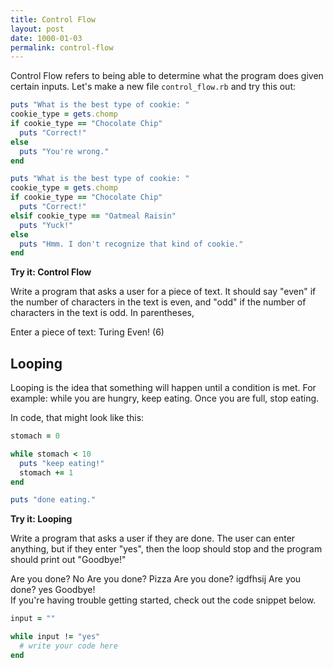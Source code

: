 ```yaml
---
title: Control Flow
layout: post
date: 1000-01-03
permalink: control-flow
---
```


Control Flow refers to being able to determine what the program does given certain inputs. Let's make a new file `control_flow.rb` and try this out:

```ruby
puts "What is the best type of cookie: "
cookie_type = gets.chomp
if cookie_type == "Chocolate Chip"
  puts "Correct!"
else
  puts "You're wrong."
end
```

```ruby
puts "What is the best type of cookie: "
cookie_type = gets.chomp
if cookie_type == "Chocolate Chip"
  puts "Correct!"
elsif cookie_type == "Oatmeal Raisin"
  puts "Yuck!"
else
  puts "Hmm. I don't recognize that kind of cookie."
end
```

<div class="card cyan">
  <div class="card-content white-text">
    <span class="card-title black-text"><b>Try it: Control Flow</b></span>
    <p>
      Write a program that asks a user for a piece of text. It should say "even" if the number of characters in the text is even, and "odd" if the number of characters in the text is odd. In parentheses,
      <br>
      <div class="output">
        Enter a piece of text:
        Turing
        Even! (6)
      </div>
    </p>
  </div>
</div>

## Looping

Looping is the idea that something will happen until a condition is met. For example: while you are hungry, keep eating. Once you are full, stop eating.

In code, that might look like this:

```ruby
stomach = 0

while stomach < 10
  puts "keep eating!"
  stomach += 1
end

puts "done eating."
```

<div class="card cyan">
  <div class="card-content white-text">
    <span class="card-title black-text"><b>Try it: Looping</b></span>
    <p>
      Write a program that asks a user if they are done. The user can enter anything, but if they enter "yes", then the loop should stop and the program should print out "Goodbye!"
      <div class="output">
        Are you done?
        No
        Are you done?
        Pizza
        Are you done?
        igdfhsij
        Are you done?
        yes
        Goodbye!
      </div>
      If you're having trouble getting started, check out the code snippet below.
    </p>
  </div>
</div>

```ruby
input = ""

while input != "yes"
  # write your code here
end
```
